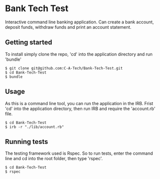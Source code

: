 # Bank Tech Test

Interactive command line banking application. Can create a bank account, deposit funds, withdraw funds and print an account statement.

## Getting started 
To install simply clone the repo, 'cd' into the application directory and run 'bundle'

```
$ git clone git@github.com:C-A-Tech/Bank-Tech-Test.git
$ cd Bank-Tech-Test
$ bundle
```
## Usage
As this is a command line tool, you can run the application in the IRB. Frist 'cd' into the application directory, then run IRB and require the 'account.rb' file.

```
$ cd Bank-Tech-Test
$ irb -r "./lib/account.rb"
```

## Running tests
The testing framework used is Rspec. So to run tests, enter the command line and cd into the root folder, then type 'rspec'.

```
$ cd Bank-Tech-Test
$ rspec
```



